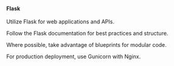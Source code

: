 #### Flask

Utilize Flask for web applications and APIs.

Follow the Flask documentation for best practices and structure.

Where possible, take advantage of blueprints for modular code.

For production deployment, use Gunicorn with Nginx.
